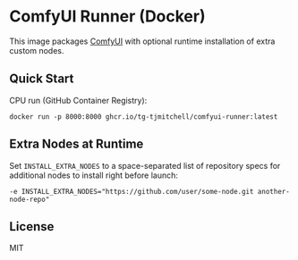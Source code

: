 ComfyUI Runner (Docker)
=======================

This image packages [ComfyUI](https://github.com/comfyanonymous/ComfyUI) with optional runtime installation of extra custom nodes.

Quick Start
-----------

CPU run (GitHub Container Registry):

```
docker run -p 8000:8000 ghcr.io/tg-tjmitchell/comfyui-runner:latest
```

Extra Nodes at Runtime
----------------------

Set `INSTALL_EXTRA_NODES` to a space-separated list of repository specs for additional nodes to install right before launch:

```
-e INSTALL_EXTRA_NODES="https://github.com/user/some-node.git another-node-repo"
```

License
-------

MIT
